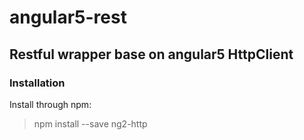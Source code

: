 # angular5-rest

## Restful wrapper base on angular5 HttpClient

### Installation

Install through npm:

> npm install --save ng2-http
